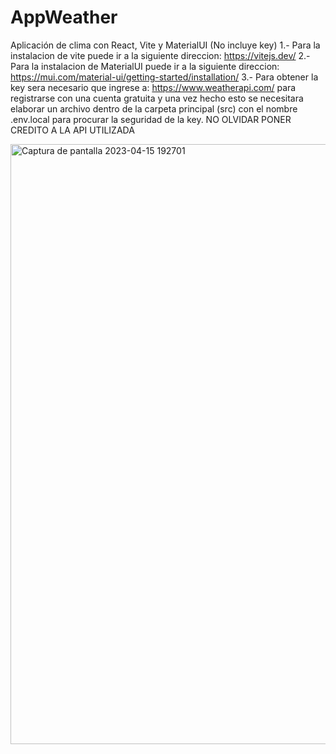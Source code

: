# AppWeather
Aplicación de clima con React, Vite y MaterialUI (No incluye key)
1.- Para la instalacion de vite puede ir a la siguiente direccion: https://vitejs.dev/ 
2.- Para la instalacion de MaterialUI puede ir a la siguiente direccion: https://mui.com/material-ui/getting-started/installation/
3.- Para obtener la key sera necesario que ingrese a: https://www.weatherapi.com/ para registrarse con una cuenta gratuita y una vez hecho esto se necesitara 
elaborar un archivo dentro de la carpeta principal (src) con el nombre .env.local para procurar la seguridad de la key. NO OLVIDAR PONER CREDITO A LA API UTILIZADA


<img width="960" alt="Captura de pantalla 2023-04-15 192701" src="https://user-images.githubusercontent.com/92535893/232261197-21c3bc1f-d8bf-4da0-a7f0-98fd12b4efa1.png">
